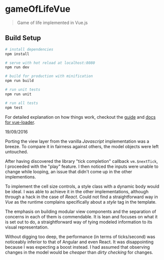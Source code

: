# gameOfLifeVue

> Game of life implemented in Vue.js

## Build Setup

``` bash
# install dependencies
npm install

# serve with hot reload at localhost:8080
npm run dev

# build for production with minification
npm run build

# run unit tests
npm run unit

# run all tests
npm test
```

For detailed explanation on how things work, checkout the [guide](http://vuejs-templates.github.io/webpack/) and [docs for vue-loader](http://vuejs.github.io/vue-loader).

19/09/2016

Porting the view layer from the vanilla *Javascript* implementation was a breeze. To compare it in fairness against others, the model objects were left untouched.

After having discovered the library "tick completion" callback `vm.$nextTick`, I proceeded with the "play" feature. I then noticed the inputs were unable to change while looping, an issue that didn't come up in the other implementions. 

To implement the cell size controls, a style class with a dynamic body would be ideal. I was able to achieve it in the other implementations, although through a hack in the case of *React*. Could not find a straightforward way in *Vue* as the runtime complains specifically about a *style* tag in the template. 

The emphasis on building modular view components and the separation of concerns in each of them is commendable. It is lean and focuses on what it is set out to do, a straightforward way of tying modeled information to its visual representation.

Without digging too deep, the performance (in terms of ticks/second) was noticeably inferior to that of Angular and even React. It was disappointing because I was expecting a boost instead. I had assumed that observing changes in the model would be *cheaper* than *dirty checking* for changes.
